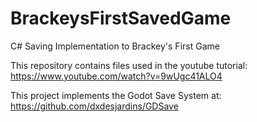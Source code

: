 # BrackeysFirstSavedGame
C# Saving Implementation to Brackey's First Game

This repository contains files used in the youtube tutorial:
https://www.youtube.com/watch?v=9wUgc41ALO4

This project implements the Godot Save System at:
https://github.com/dxdesjardins/GDSave
